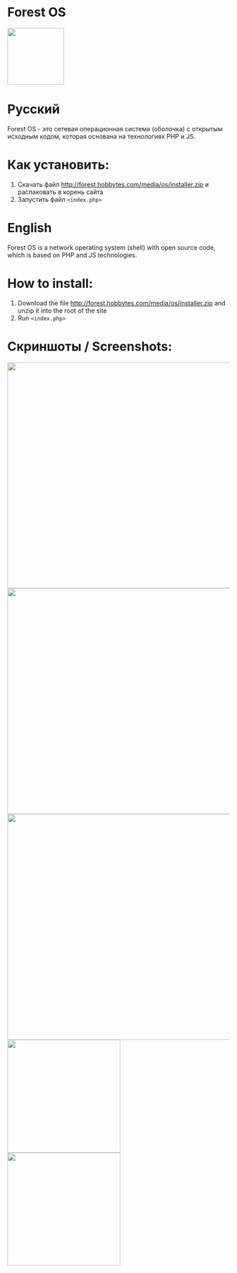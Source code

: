 # Forest OS 
<img src="http://forest.hobbytes.com/media/os/updates/uplogo.png" width="128">

# Русский

Forest OS - это сетевая операционная система (оболочка) с открытым исходным кодом, которая основана на технологиях PHP и JS.

# Как установить:
1. Скачать файл http://forest.hobbytes.com/media/os/installer.zip и распаковать в корень сайта
2. Запустить файл `<index.php>`

# English

Forest OS is a network operating system (shell) with open source code, which is based on PHP and JS technologies.

# How to install:
1. Download the file http://forest.hobbytes.com/media/os/installer.zip and unzip it into the root of the site
2. Run `<index.php>`

# Скриншоты / Screenshots:

<img src="http://forest.hobbytes.com/media/os/screenshot/login.png" width="512">
<img src="http://forest.hobbytes.com/media/os/screenshot/workplace.png" width="512">
<img src="http://forest.hobbytes.com/media/os/screenshot/workplace_2.png" width="512">
<img src="http://forest.hobbytes.com/media/os/screenshot/workplace_mobile.png" width="256">
<img src="http://forest.hobbytes.com/media/os/screenshot/workplace_mobile_2.png" width="256">
